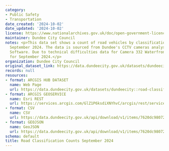 ```yaml
---
category:
- Public Safety
- Transportation
date_created: '2024-10-02'
date_updated: '2024-10-02'
license: https://www.nationalarchives.gov.uk/doc/open-government-licence/version/3/
maintainer: Dundee City Council
notes: <p>This data set shows a count of road vehicles by classification for the period
  September 2024. The data is sourced from Dundee's CCTV cameras analysed using Briefcam
  Software. Due to technical difficulties data for Camera 332 Waterfront is not available
  for September 2024.</p>
organization: Dundee City Council
original_dataset_link: https://data.dundeecity.gov.uk/datasets/dundeecity::road-classification-counts-september-2024
records: null
resources:
- format: ARCGIS HUB DATASET
  name: Web Page
  url: https://data.dundeecity.gov.uk/datasets/dundeecity::road-classification-counts-september-2024
- format: ARCGIS GEOSERVICE
  name: Esri REST
  url: https://services.arcgis.com/GlZ1P6ksdiXNYhvC/arcgis/rest/services/Road_Classification_Counts_September_2024/FeatureServer/0
- format: CSV
  name: CSV
  url: https://data.dundeecity.gov.uk/api/download/v1/items/7620dc98072c4f55923c4ebe769e6192/csv?layers=0
- format: GEOJSON
  name: GeoJSON
  url: https://data.dundeecity.gov.uk/api/download/v1/items/7620dc98072c4f55923c4ebe769e6192/geojson?layers=0
schema: default
title: Road Classification Counts September 2024
---
```

